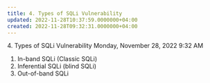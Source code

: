 ```yaml
---
title: 4. Types of SQLi Vulnerability
updated: 2022-11-28T10:37:59.0000000+04:00
created: 2022-11-28T09:32:31.0000000+04:00
---
```


4\. Types of SQLi Vulnerability
Monday, November 28, 2022
9:32 AM

1.  In-band SQLi (Classic SQLi)
2.  Inferential SQLi (blind SQLi)
3.  Out-of-band SQLi

